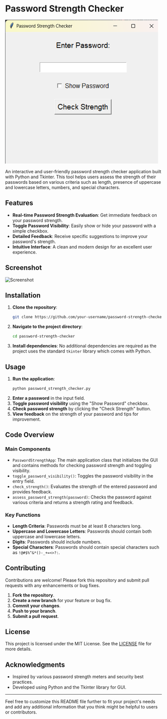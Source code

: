 # Password Strength Checker

![Password Strength Checker](screenshot.png)

An interactive and user-friendly password strength checker application built with Python and Tkinter. This tool helps users assess the strength of their passwords based on various criteria such as length, presence of uppercase and lowercase letters, numbers, and special characters.

## Features

- **Real-time Password Strength Evaluation**: Get immediate feedback on your password strength.
- **Toggle Password Visibility**: Easily show or hide your password with a simple checkbox.
- **Detailed Feedback**: Receive specific suggestions to improve your password's strength.
- **Intuitive Interface**: A clean and modern design for an excellent user experience.

## Screenshot

![Screenshot](https://via.placeholder.com/400x300?text=Password+Strength+Checker+Screenshot)

## Installation

1. **Clone the repository**:
    ```sh
    git clone https://github.com/your-username/password-strength-checker.git
    ```
2. **Navigate to the project directory**:
    ```sh
    cd password-strength-checker
    ```
3. **Install dependencies**:
    No additional dependencies are required as the project uses the standard `tkinter` library which comes with Python.

## Usage

1. **Run the application**:
    ```sh
    python password_strength_checker.py
    ```
2. **Enter a password** in the input field.
3. **Toggle password visibility** using the "Show Password" checkbox.
4. **Check password strength** by clicking the "Check Strength" button.
5. **View feedback** on the strength of your password and tips for improvement.

## Code Overview

### Main Components

- `PasswordStrengthApp`: The main application class that initializes the GUI and contains methods for checking password strength and toggling visibility.
- `toggle_password_visibility()`: Toggles the password visibility in the entry field.
- `check_strength()`: Evaluates the strength of the entered password and provides feedback.
- `assess_password_strength(password)`: Checks the password against various criteria and returns a strength rating and feedback.

### Key Functions

- **Length Criteria**: Passwords must be at least 8 characters long.
- **Uppercase and Lowercase Letters**: Passwords should contain both uppercase and lowercase letters.
- **Digits**: Passwords should include numbers.
- **Special Characters**: Passwords should contain special characters such as `!@#$%^&*()-_+=<>?:`.

## Contributing

Contributions are welcome! Please fork this repository and submit pull requests with any enhancements or bug fixes.

1. **Fork the repository**.
2. **Create a new branch** for your feature or bug fix.
3. **Commit your changes**.
4. **Push to your branch**.
5. **Submit a pull request**.

## License

This project is licensed under the MIT License. See the [LICENSE](LICENSE) file for more details.

## Acknowledgments

- Inspired by various password strength meters and security best practices.
- Developed using Python and the Tkinter library for GUI.

---

Feel free to customize this README file further to fit your project's needs and add any additional information that you think might be helpful to users or contributors.

